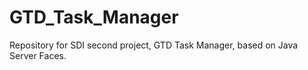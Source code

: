 # GTD_Task_Manager
Repository for SDI second project, GTD Task Manager, based on Java Server Faces.
